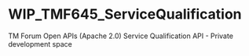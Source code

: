 # WIP_TMF645_ServiceQualification
TM Forum Open APIs (Apache 2.0) Service Qualification API - Private development space
